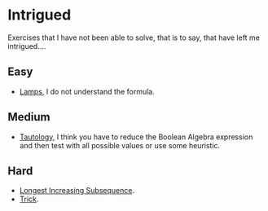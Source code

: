 
# Intrigued

Exercises that I have not been able to solve, that is to say, that have left me intrigued....

## Easy

- [Lamps](https://open.kattis.com/problems/lamps), I do not understand the formula.

## Medium

- [Tautology](https://open.kattis.com/problems/tautology), I think you have to reduce the Boolean Algebra expression and then test with all possible values or use some heuristic.

## Hard

- [Longest Increasing Subsequence](https://open.kattis.com/problems/longincsubseq).
- [Trick](https://open.kattis.com/problems/trick).
